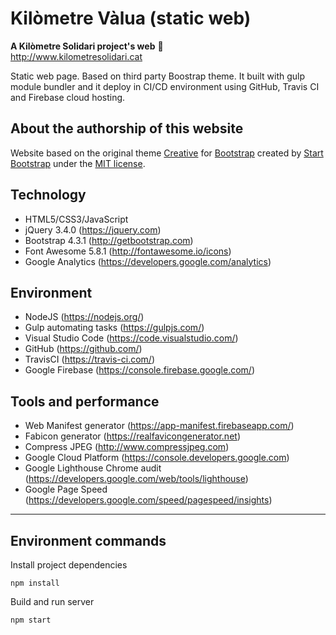# Kilòmetre Vàlua (static web)
**A Kilòmetre Solidari project's web** :rocket:  
http://www.kilometresolidari.cat

Static web page. Based on third party Boostrap theme. It built with gulp module bundler and it deploy in CI/CD environment using GitHub, Travis CI and Firebase cloud hosting.

## About the authorship of this website
Website based on the original theme [Creative](http://startbootstrap.com/template-overviews/creative/) for [Bootstrap](http://getbootstrap.com/) created by [Start Bootstrap](http://startbootstrap.com/) under the [MIT license](https://github.com/BlackrockDigital/startbootstrap-creative/blob/master/LICENSE).

## Technology
- HTML5/CSS3/JavaScript
- jQuery 3.4.0 (https://jquery.com)
- Bootstrap 4.3.1 (http://getbootstrap.com)
- Font Awesome 5.8.1 (http://fontawesome.io/icons)
- Google Analytics (https://developers.google.com/analytics)

## Environment
- NodeJS (https://nodejs.org/)
- Gulp automating tasks (https://gulpjs.com/)
- Visual Studio Code (https://code.visualstudio.com/)
- GitHub (https://github.com/)
- TravisCI (https://travis-ci.com/)
- Google Firebase (https://console.firebase.google.com/)

## Tools and performance
- Web Manifest generator (https://app-manifest.firebaseapp.com/)
- Fabicon generator (https://realfavicongenerator.net)
- Compress JPEG (http://www.compressjpeg.com)
- Google Cloud Platform (https://console.developers.google.com)
- Google Lighthouse Chrome audit (https://developers.google.com/web/tools/lighthouse)
- Google Page Speed (https://developers.google.com/speed/pagespeed/insights)

---
## Environment commands

Install project dependencies 
```
npm install
```
Build and run server 
```
npm start
```
